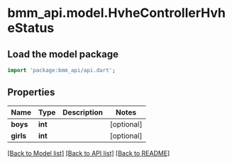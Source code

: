 # bmm_api.model.HvheControllerHvheStatus

## Load the model package
```dart
import 'package:bmm_api/api.dart';
```

## Properties
Name | Type | Description | Notes
------------ | ------------- | ------------- | -------------
**boys** | **int** |  | [optional] 
**girls** | **int** |  | [optional] 

[[Back to Model list]](../README.md#documentation-for-models) [[Back to API list]](../README.md#documentation-for-api-endpoints) [[Back to README]](../README.md)


